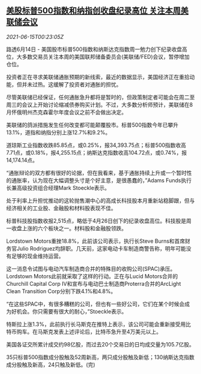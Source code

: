 <!--1623717063000-->
[美股标普500指数和纳指创收盘纪录高位 关注本周美联储会议](https://cn.reuters.com/article/usa-stock-0614-mon-idCNKCS2DR00U)
------

<div><i>2021-06-15T00:23:05Z</i></div><p>路透6月14日 - 美国股市标普500指数和纳斯达克指数周一勉力创下纪录收盘高位，大多数交易员关注本周的美国联邦储备委员会(美联储/FED)会议，暂停增加仓位。</p><p>投资者正在寻求美联储通胀预期的新线索，最近的数据显示，美国经济正在重拾动能，但并未过热。这缓解了投资者对通胀的担忧。</p><p>尽管美联储已经保证，任何通胀急升都将是暂时的，但政策制定者可能会在周二至周三的会议上开始讨论缩减债券购买计划。不过，大多数分析师预计，美联储在8月怀俄明州杰克森霍尔年度会议之前不会做出决定。</p><p>美联储的鸽派措施发生任何改变都可能颠覆股市。标普500指数今年已攀升13.1%，道指和纳指分别上涨12.7%和9.2%。</p><p>道琼斯工业指数收跌85.85点，或0.25%，报34,393.75点；标普500指数收高7.71点，或0.18%，报4,255.15点；纳斯达克指数收高104.72点，或0.74%，报14,174.14点。</p><p>“通胀辩论的双方都有很好的论据，但在我看来，基于通胀持续上升或一个暂时性的通胀率，认为现在大幅调整头寸是个好主意，是很愚蠢的，”Adams Funds执行长兼高级投资组合经理Mark Stoeckle表示。</p><p>处于利率上升担忧推动的这轮抛售潮中心的高成长科技股本月重新站稳脚跟，但与经济相关的工业股、金融股和材料股表现不佳。</p><p>标普科技股指数收报2,515点，略低于4月26日创下的纪录收盘高位。科技股是周一收盘上涨的六个板块之一。材料股和金融股领跌。</p><p>Lordstown Motors重挫18.8%，此前该公司表示，执行长Steve Burns和首席财务官Julio Rodriguez均辞职。几天前，这家电动卡车制造商警告称，明年可能没有足够的现金维持运营。</p><p>这一消息令试图与电动汽车制造商合并的特殊目的收购公司(SPAC)承压。Lordstown Motors此前就采取了这样的行动。正在与Lucid Motors合并的Churchill Capital Corp IV和宣布与电动巴士制造商Proterra合并的ArcLight Clean Transition Corp分别下跌4.1%和4.8%。</p><p>“在这些SPAC中，有很多糟糕的公司，但也有一些好公司，它们在某个时候会成为好机会。你只需要有很大的耐心，”Stoeckle表示。</p><p>特斯拉上涨1.3%，此前执行长马斯克在推特上表示，该公司可能会重新接受用比特币购车。在马斯克发表上述评论后，比特币急升至4万美元以上。</p><p>美国各证交所累计成交约98亿股，而过去20个交易日的日均成交量为105.7亿股。</p><p>35只标普500指数成分股触及52周新高，两只成分股触及新低；130纳斯达克指数成分股触及新高，24只触及新低。(完)</p>
